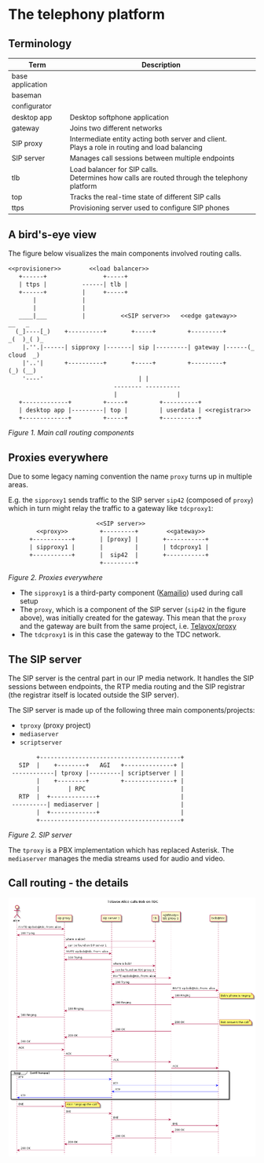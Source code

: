 # The telephony platform

## Terminology

| Term             | Description                                                                                      |
|------------------|--------------------------------------------------------------------------------------------------|
| base application |                                                                                                  |
| baseman          |                                                                                                  |
| configurator     |                                                                                                  |
| desktop app      | Desktop softphone application                                                                    |
| gateway          | Joins two different networks                                                                     |
| SIP proxy        | Intermediate entity acting both server and client.<br>Plays a role in routing and load balancing |
| SIP server       | Manages call sessions between multiple endpoints                                                 |
| tlb              | Load balancer for SIP calls.<br>Determines how calls are routed through the telephony platform   |
| top              | Tracks the real-time state of different SIP calls                                                |
| ttps             | Provisioning server used to configure SIP phones                                                 |


## A bird's-eye view

The figure below visualizes the main components involved routing calls.

```
<<provisioner>>        <<load balancer>>
   +------+                +-----+
   | ttps |          ------| tlb |
   +------+          |     +-----+
       |             |
       |             |
   ____|___          |          <<SIP server>>   <<edge gateway>>      __   _
  (_]----[_)    +----------+       +-----+         +---------+       _(  )_( )_
    |.''.|------| sipproxy |-------| sip |---------| gateway |------(_ cloud  _)
    |'..'|      +----------+       +-----+         +---------+        (_) (__)
    '----'                           | |
                              -------- ----------
                              |                 |
   +-------------+         +-----+         +----------+
   | desktop app |---------| top |         | userdata | <<registrar>>
   +-------------+         +-----+         +----------+

```
*Figure 1. Main call routing components*

## Proxies everywhere

Due to some legacy naming convention the name `proxy` turns up in multiple areas.

E.g. the `sipproxy1` sends traffic to the SIP server `sip42` (composed of
`proxy`) which in turn might relay the traffic to a gateway like `tdcproxy1`:

```
                         <<SIP server>>
        <<proxy>>         +---------+        <<gateway>>
      +-----------+       | [proxy] |       +-----------+
      | sipproxy1 |       |         |       | tdcproxy1 |
      +-----------+       |  sip42  |       +-----------+
                          +---------+
```
*Figure 2. Proxies everywhere*


* The `sipproxy1` is a third-party component ([Kamailio](https://www.kamailio.org))
used during call setup
* The `proxy`, which is a component of the SIP server (`sip42` in the figure
above), was initially created for the gateway. This mean that the `proxy` and
the gateway are built from the same project, i.e.
[Telavox/proxy](https://github.com/Telavox/proxy)
* The `tdcproxy1` is in this case the gateway to the TDC network.


## The SIP server

The SIP server is the central part in our IP media network. It handles the SIP
sessions between endpoints, the RTP media routing and the SIP registrar (the
registrar itself is located outside the SIP server).

The SIP server is made up of the following three main components/projects:
* `tproxy` (proxy project)
* `mediaserver`
* `scriptserver`

```
        +----------------------------------------+
   SIP  |    +--------+   AGI   +--------------+ |
 ------------| tproxy |---------| scriptserver | |
        |    +--------+         +--------------+ |
        |        | RPC                           |
   RTP  |  +-------------+                       |
 ----------| mediaserver |                       |
        |  +-------------+                       |
        +----------------------------------------+

```
*Figure 2. SIP server*


The `tproxy` is a PBX implementation which has replaced Asterisk. The
`mediaserver` manages the media streams used for audio and video.

## Call routing - the details

<img src="images/tvx-calling-ext.png" style="left;" />


